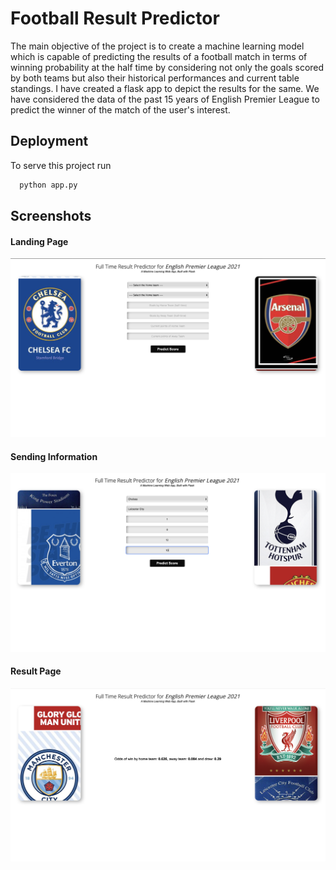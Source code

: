 
# Football Result Predictor

The main objective of the project is to create a machine learning model which is
capable of predicting the results of a football match in terms of winning
probability at the half time by considering not only the goals scored by both
teams but also their historical performances and current table standings. I have created a flask app to depict the results for the same. We have considered the data of the past 15 years of English Premier League to predict the winner of the match of the user's interest.


## Deployment

To serve this project run

```bash
  python app.py 
```


## Screenshots
#### Landing Page
![App Screenshot](https://github.com/mrigankvashist/Football-Result-Prediction/blob/master/Screenshots/Landing%20Page.png?raw=true)

#### Sending Information
![App Screenshot](https://github.com/mrigankvashist/Football-Result-Prediction/blob/master/Screenshots/Sending%20Information.png?raw=true)

#### Result Page
![App Screenshot](https://github.com/mrigankvashist/Football-Result-Prediction/blob/master/Screenshots/Result%20Page.png?raw=true)



